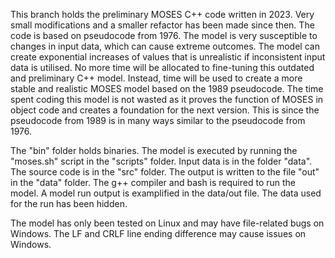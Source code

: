 This branch holds the preliminary MOSES C++ code written in 2023. Very small modifications and a smaller refactor has been made since then. The code is based on pseudocode from 1976.
The model is very susceptible to changes in input data, which can cause extreme outcomes. The model can create exponential increases of values that is unrealistic if inconsistent input data is utilised.
No more time will be allocated to fine-tuning this outdated and preliminary C++ model. Instead, time will be used to create a more stable and realistic MOSES model based on the 1989 pseudocode.
The time spent coding this model is not wasted as it proves the function of MOSES in object code and creates a foundation for the next version. This is since the pseudocode from 1989 is in many ways similar to the pseudocode from 1976.

The "bin" folder holds binaries. The model is executed by running the "moses.sh" script in the "scripts" folder. Input data is in the folder "data". The source code is in the "src" folder. The output is written to the file "out" in the "data" folder. 
The g++ compiler and bash is required to run the model. 
A model run output is examplified in the data/out file. The data used for the run has been hidden. 

The model has only been tested on Linux and may have file-related bugs on Windows. The LF and CRLF line ending difference may cause issues on Windows.
